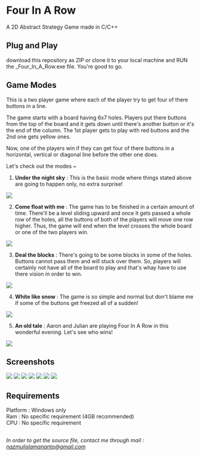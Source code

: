 # Four In A Row  

A 2D Abstract Strategy Game made in C/C++  

## Plug and Play  

download this repository as ZIP or clone it to your local machine and RUN the _Four_In_A_Row.exe file. You're good to go.  

## Game Modes

This is a two player game where each of the player try to get four of there buttons in a line.  

The game starts with a board having 6x7 holes. Players put there buttons from the top of the board and it gets down until there's another button or it's the end of the column. The 1st player gets to play with red buttons and the 2nd one gets yellow ones.  

Now, one of the players win if they can get four of there buttons in a horizontal, vertical or diagonal line before the other one does.  

Let's check out the modes ~  

1. **Under the night sky** : This is the basic mode where things stated above are going to happen only, no extra surprise!   

![](https://github.com/nazmulislamananto/FIR-for-everyone/screenshots/Under-the-night-sky.png)

2. **Come float with me** : The game has to be finished in a certain amount of time. There'll be a level sliding upward and once it gets passed a whole row of the holes, all the buttons of both of the players will move one row higher. Thus, the game will end when the level crosses the whole board or one of the two players win.  

![](./screenshots/Come-float-with-me.png)

3. **Deal the blocks** : There's going to be some blocks in some of the holes. Buttons cannot pass them and will stuck over them. So, players will certainly not have all of the board to play and that's whay have to use there vision in order to win.  

![](./screenshots/Deal-the-blocks.png)

4. **White like snow** : The game is so simple and normal but don't blame me if some of the buttons get freezed all of a sudden!  

![](./screenshots/White-like-snow.png)

5. **An old tale** : Aaron and Julian are playing Four In A Row in this wonderful evening. Let's see who wins!  

![](./screenshots/An-old-tale.png)  

## Screenshots

![](./screenshots/About.png)
![](./screenshots/Hall-of-fame.png)
![](./screenshots/Main-menu.png)
![](./screenshots/New-game.png)
![](./screenshots/Rules.png)
![](./screenshots/Settings.png)
![](./screenshots/Winning-moment.png) 

## Requirements  

Platform : Windows only  
Ram : No specific requirement (4GB recommended)  
CPU : No specific requirement  

##  

*In order to get the source file, contact me through mail : nazmulislamananto@gmail.com*
